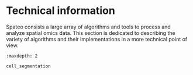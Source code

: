 # Technical information

Spateo consists a large array of algorithms and tools to process and analyze spatial omics data. This section is dedicated to describing the variety of algorithms and their
implementations in a more technical point of view.

```{toctree}
:maxdepth: 2

cell_segmentation
```

